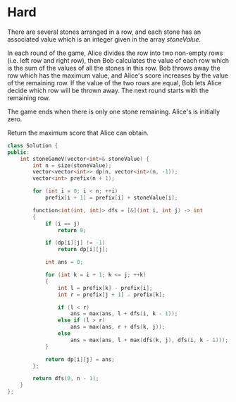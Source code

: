 # Hard

There are several stones arranged in a row, and each stone has an associated value which is an integer given in the array $stoneValue$.

In each round of the game, Alice divides the row into two non-empty rows (i.e. left row and right row), then Bob calculates the value of each row which is the sum of the values of all the stones in this row. Bob throws away the row which has the maximum value, and Alice's score increases by the value of the remaining row. If the value of the two rows are equal, Bob lets Alice decide which row will be thrown away. The next round starts with the remaining row.

The game ends when there is only one stone remaining. Alice's is initially zero.

Return the maximum score that Alice can obtain.

```cpp
class Solution {
public:
    int stoneGameV(vector<int>& stoneValue) {
        int n = size(stoneValue);
        vector<vector<int>> dp(n, vector<int>(n, -1));
        vector<int> prefix(n + 1);

        for (int i = 0; i < n; ++i)
            prefix[i + 1] = prefix[i] + stoneValue[i];

        function<int(int, int)> dfs = [&](int i, int j) -> int
        {
            if (i == j)
                return 0;

            if (dp[i][j] != -1)
                return dp[i][j];

            int ans = 0;

            for (int k = i + 1; k <= j; ++k)
            {
                int l = prefix[k] - prefix[i];
                int r = prefix[j + 1] - prefix[k];

                if (l < r)
                    ans = max(ans, l + dfs(i, k - 1));
                else if (l > r)
                    ans = max(ans, r + dfs(k, j));
                else
                    ans = max(ans, l + max(dfs(k, j), dfs(i, k - 1)));
            }

            return dp[i][j] = ans;
        };

        return dfs(0, n - 1);
    }
};
```
